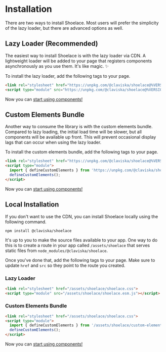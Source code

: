 # Installation

There are two ways to install Shoelace. Most users will prefer the simplicity of the lazy loader, but there are advanced options as well.

## Lazy Loader (Recommended)

The easiest way to install Shoelace is with the lazy loader via CDN. A lightweight loader will be added to your page that registers components asynchronously as you use them. It's like magic. ✨

To install the lazy loader, add the following tags to your page.

```html
<link rel="stylesheet" href="https://unpkg.com/@claviska/shoelace@%VERSION%/shoelace.css">
<script type="module" src="https://unpkg.com/@claviska/shoelace@%VERSION%/shoelace.esm.js"></script>
```

Now you can [start using components!](/getting-started/usage.md)

## Custom Elements Bundle

Another way to consume the library is with the custom elements bundle. Compared to lazy loading, the initial load time will be slower, but all components will be available up front. This will prevent occasional display lags that can occur when using the lazy loader.

To install the custom elements bundle, add the following tags to your page.

```html
<link rel="stylesheet" href="https://unpkg.com/@claviska/shoelace@%VERSION%/shoelace.css">
<script type="module">
  import { defineCustomElements } from 'https://unpkg.com/@claviska/shoelace@%VERSION%/custom-elements-bundle';
  defineCustomElements();
</script>
```

Now you can [start using components!](/getting-started/usage.md)

## Local Installation

If you don't want to use the CDN, you can install Shoelace locally using the following command. 

```sh
npm install @claviska/shoelace
```

It's up to you to make the source files available to your app. One way to do this is to create a route in your app called `/assets/shoelace` that serves static files from `node_modules/@claviska/shoelace`. 

Once you've done that, add the following tags to your page. Make sure to update `href` and `src` so they point to the route you created.

### Lazy Loader

```html
<link rel="stylesheet" href="/assets/shoelace/shoelace.css">
<script type="module" src="/assets/shoelace/shoelace.esm.js"></script>
```

### Custom Elements Bundle

```html
<link rel="stylesheet" href="/assets/shoelace/shoelace.css">
<script type="module">
  import { defineCustomElements } from '/assets/shoelace/custom-elements-bundle';
  defineCustomElements();
</script>
```

Now you can [start using components!](/getting-started/usage.md)
